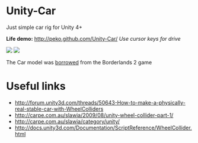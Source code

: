 Unity-Car
=========

Just simple car rig for Unity 4+

**Life demo:** http://peko.github.com/Unity-Car/
*Use cursor keys for drive*

<img src="https://github.com/peko/Unity-Car/blob/master/blender.png?raw=true"/>
<img src="https://github.com/peko/Unity-Car/blob/master/unity.png?raw=true"/>

The Car model was [borrowed](http://www.gildor.org/en/projects/umodel) from the Borderlands 2 game

Useful links
============

  * http://forum.unity3d.com/threads/50643-How-to-make-a-physically-real-stable-car-with-WheelColliders
  * http://carpe.com.au/slawia/2009/08/unity-wheel-collider-part-1/
  * http://carpe.com.au/slawia/category/unity/
  * http://docs.unity3d.com/Documentation/ScriptReference/WheelCollider.html
